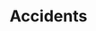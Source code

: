 ---
title: Accidents
longTitle: 'Accidents'
tags:
- gccommon
broaderTerm:
- "[[Occupational accidents Railway accidents Aircraft ]]"
relatedTerm:
- "[[Accident prevention Injuries Rescue]]"
---